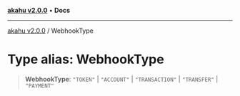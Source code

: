 [**akahu v2.0.0**](../README.md) • **Docs**

***

[akahu v2.0.0](../README.md) / WebhookType

# Type alias: WebhookType

> **WebhookType**: `"TOKEN"` \| `"ACCOUNT"` \| `"TRANSACTION"` \| `"TRANSFER"` \| `"PAYMENT"`
